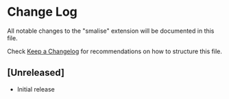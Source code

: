 # Change Log

All notable changes to the "smalise" extension will be documented in this file.

Check [Keep a Changelog](http://keepachangelog.com/) for recommendations on how to structure this file.

## [Unreleased]

- Initial release